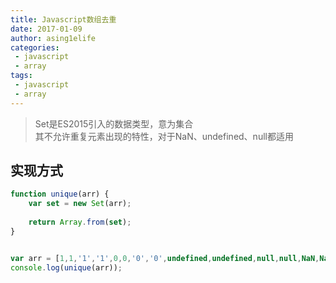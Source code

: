 ```yaml
---
title: Javascript数组去重
date: 2017-01-09
author: asing1elife
categories:
 - javascript
 - array
tags:
 - javascript
 - array
---
```


> Set是ES2015引入的数据类型，意为集合  
> 其不允许重复元素出现的特性，对于NaN、undefined、null都适用  

## 实现方式
```javascript
function unique(arr) {
	var set = new Set(arr);
	
	return Array.from(set);
}


var arr = [1,1,'1','1',0,0,'0','0',undefined,undefined,null,null,NaN,NaN,{},{},[],[],/a/,/a/];
console.log(unique(arr));
```